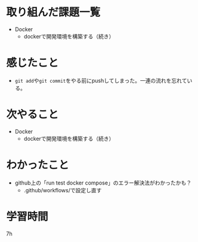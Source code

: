 # 取り組んだ課題一覧
- Docker
    - dockerで開発環境を構築する（続き）

# 感じたこと
- `git add`や`git commit`をやる前にpushしてしまった。一連の流れを忘れている。

# 次やること
- Docker
    - dockerで開発環境を構築する（続き）

# わかったこと
- github上の「run test docker compose」のエラー解決法がわかったかも？
  - .github/workflows/で設定し直す

# 学習時間
 7h